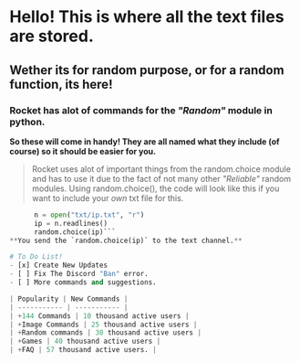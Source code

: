 # Hello! This is where all the text files are stored.
## Wether its for random purpose, or for a random function, its here!
### Rocket has alot of commands for the *"Random"* module in python.
**So these will come in handy! They are all named what they include (of course) so it should be easier for you.**
> Rocket uses alot of important things from the random.choice module and has to use it due to the fact of not many other *"Reliable"* random modules.
Using random.choice(), the code will look like this if you want to include your *own* txt file for this.
```py
      n = open("txt/ip.txt", "r")
      ip = n.readlines()
      random.choice(ip)```
**You send the `random.choice(ip)` to the text channel.**

# To Do List!
- [x] Create New Updates
- [ ] Fix The Discord "Ban" error.
- [ ] More commands and suggestions.

| Popularity | New Commands |
| ----------- | ----------- |
| +144 Commands | 10 thousand active users |
| +Image Commands | 25 thousand active users |
| +Random commands | 30 thousand active users |
| +Games | 40 thousand active users |
| +FAQ | 57 thousand active users. |
